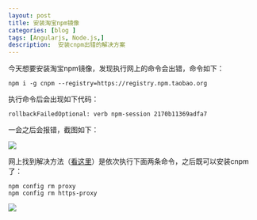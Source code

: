 ```yaml
---
layout: post
title: 安装淘宝npm镜像
categories: [blog ]
tags: [Angularjs, Node.js,]
description:  安装cnpm出错的解决方案
---
```


今天想要安装淘宝npm镜像，发现执行网上的命令会出错，命令如下：
```
npm i -g cnpm --registry=https://registry.npm.taobao.org
```
执行命令后会出现如下代码：
```
rollbackFailedOptional: verb npm-session 2170b11369adfa7
```
一会之后会报错，截图如下：

<img src="http://ohhuvbasf.bkt.clouddn.com/170903-1.PNG" />

网上找到解决方法（[看这里](<https://github.com/npm/npm/issues/17246>)）是依次执行下面两条命令，之后既可以安装cnpm了：
```
npm config rm proxy
npm config rm https-proxy
```
<img src="http://ohhuvbasf.bkt.clouddn.com/170903-2.PNG" />
